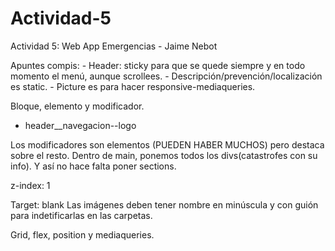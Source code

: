 # Actividad-5
Actividad 5: Web App Emergencias - Jaime Nebot

Apuntes compis:
    - Header: sticky para que se quede siempre y en todo momento el menú, aunque scrollees.
    - Descripción/prevención/localización es static.
    - Picture es para hacer responsive-mediaqueries.

Bloque, elemento y modificador.
- header__navegacion--logo

Los modificadores son elementos (PUEDEN HABER MUCHOS) pero destaca sobre el resto.
Dentro de main, ponemos todos los divs(catastrofes con su info). Y así no hace falta poner sections.

z-index: 1

Target: blank
Las imágenes deben tener nombre en minúscula y con guión para indetificarlas en las carpetas.

Grid, flex, position y mediaqueries.